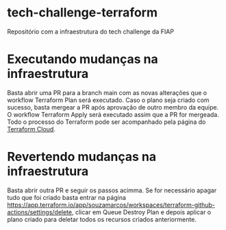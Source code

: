 # tech-challenge-terraform
Repositório com a infraestrutura do tech challenge da FIAP

# Executando mudanças na infraestrutura
Basta abrir uma PR para a branch main com as novas alterações que o workflow Terraform Plan será executado. Caso o plano seja criado com sucesso, basta mergear a PR após aprovação de outro membro da equipe. O workflow Terraform Apply será executado assim que a PR for mergeada. Todo o processo do Terraform pode ser acompanhado pela página do [Terraform Cloud](https://app.terraform.io/app/souzamarcos/workspaces/terraform-github-actions).

# Revertendo mudanças na infraestrutura
Basta abrir outra PR e seguir os passos acimma. Se for necessário apagar tudo que foi criado basta entrar na página https://app.terraform.io/app/souzamarcos/workspaces/terraform-github-actions/settings/delete, clicar em Queue Destroy Plan e depois aplicar o plano criado para deletar todos os recursos criados anteriormente.